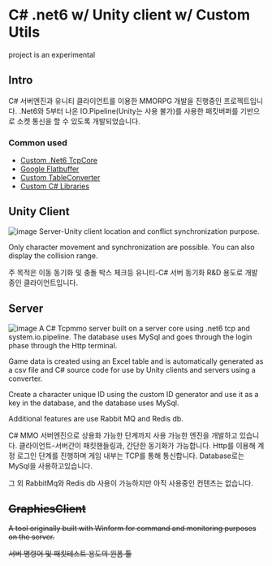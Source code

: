 # C# .net6 w/ Unity client w/ Custom Utils
 project is an experimental
## Intro

C# 서버엔진과 유니티 클라이언트를 이용한 MMORPG 개발을 진행중인 프로젝트입니다.
.Net6와 5부터 나온 IO.Pipeline(Unity는 사용 불가)를 사용한 패킷버퍼를 기반으로 소켓 통신을 할 수 있도록 개발되었습니다.


### Common used
 - [Custom .Net6 TcpCore](https://github.com/yoonbigbear/CSharp-TCP-Core)
 - [Google Flatbuffer](https://google.github.io/flatbuffers/)
 - [Custom TableConverter](https://github.com/yoonbigbear/TableConverter)
 - [Custom C# Libraries](https://github.com/yoonbigbear/MMOLib)
## Unity Client
![image](https://user-images.githubusercontent.com/101116747/224535900-3d705901-0f62-4f2a-9afd-011e0268e5b7.png)
Server-Unity client location and conflict synchronization purpose.

Only character movement and synchronization are possible. You can also display the collision range.

주 목적은 이동 동기화 및 충돌 박스 체크등 유니티-C# 서버 동기화 R&D 용도로 개발중인 클라이언트입니다.

## Server
![image](https://user-images.githubusercontent.com/101116747/224535958-2142770f-9a12-4e24-bda9-4de117bf4ce2.png)
A C# Tcpmmo server built on a server core using .net6 tcp and system.io.pipeline. The database uses MySql and goes through the login phase through the Http terminal.

Game data is created using an Excel table and is automatically generated as a csv file and C# source code for use by Unity clients and servers using a converter.

Create a character unique ID using the custom ID generator and use it as a key in the database, and the database uses MySql.

Additional features are use Rabbit MQ and Redis db.

C# MMO 서버엔진으로 상용화 가능한 단계까지 사용 가능한 엔진을 개발하고 있습니다.
클라이언트-서버간이 패킷핸들링과, 간단한 동기화가 가능합니다. Http를 이용해 계정 로그인 단계를 진행하며 게임 내부는 TCP를 통해 통신합니다.
Database로는 MySql을 사용하고있습니다.

그 외 RabbitMq와 Redis db 사용이 가능하지만 아직 사용중인 컨텐츠는 없습니다.

## ~~GraphicsClient~~
~~A tool originally built with Winform for command and monitoring purposes on the server.~~

~~서버 명령어 및 패킷테스트 용도의 윈폼 툴~~
